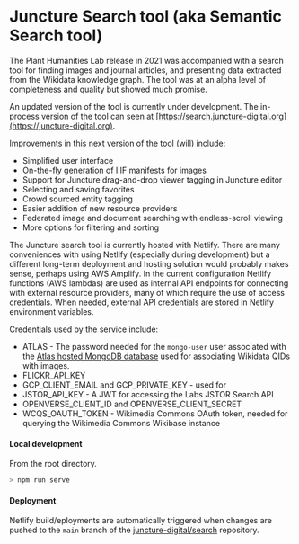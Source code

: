 # Juncture Search tool (aka Semantic Search tool)

The Plant Humanities Lab release in 2021 was accompanied with a search tool for finding images and journal articles, and presenting data extracted from the Wikidata knowledge graph.  The tool was at an alpha level of completeness and quality but showed much promise.

An updated version of the tool is currently under development.  The in-process version of the tool can seen at [https://search.juncture-digital.org](https://juncture-digital.org).

Improvements in this next version of the tool (will) include:

- Simplified user interface
- On-the-fly generation of IIIF manifests for images
- Support for Juncture drag-and-drop viewer tagging in Juncture editor
- Selecting and saving favorites
- Crowd sourced entity tagging
- Easier addition of new resource providers
- Federated image and document searching with endless-scroll viewing
- More options for filtering and sorting

The Juncture search tool is currently hosted with Netlify.  There are many conveniences with using Netlify (especially during development) but a different long-term deployment and hosting solution would probably makes sense, perhaps using AWS Amplify.  In the current configuration Netlify functions (AWS lambdas) are used as internal API endpoints for connecting with external resource providers, many of which require the use of access credentials.  When needed, external API credentials are stored in Netlify environment variables.

Credentials used by the service include:

- ATLAS - The password needed for the `mongo-user` user associated with the [Atlas hosted MongoDB database](https://cloud.mongodb.com/v2/5f3a4b4213e32d171bc11bc7#/metrics/replicaSet/646cfb73828ea36689e0ac0b/explorer/images/depicts/find) used for associating Wikidata QIDs with images.
- FLICKR_API_KEY
- GCP_CLIENT_EMAIL and GCP_PRIVATE_KEY - used for 
- JSTOR_API_KEY - A JWT for accessing the Labs JSTOR Search API
- OPENVERSE_CLIENT_ID and OPENVERSE_CLIENT_SECRET
- WCQS_OAUTH_TOKEN - Wikimedia Commons OAuth token, needed for querying the Wikimedia Commons Wikibase instance

#### Local development

From the root directory.

```bash
> npm run serve
```

#### Deployment

Netlify build/eployments are automatically triggered when changes are pushed to the `main` branch of the [juncture-digital/search](https://github.com/juncture-digital/search) repository.
